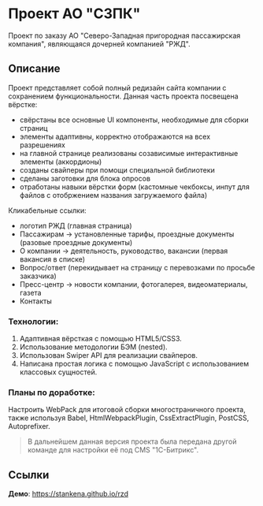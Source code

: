 # Проект АО "СЗПК"

Проект по заказу АО "Северо-Западная пригородная пассажирская компания", являющаяся дочерней компанией "РЖД".

## Описание

Проект представляет собой полный редизайн сайта компании с сохранением функциональности.
Данная часть проекта посвещена вёрстке:
- свёрстаны все основные UI компоненты, необходимые для сборки страниц
- элементы адаптивны, корректно отображаются на всех разрешениях
- на главной странице реализованы созависимые интерактивные элементы (аккордионы)
- созданы свайперы при помощи специальной библиотеки
- сделаны заготовки для блока опросов
- отработаны навыки вёрстки форм (кастомные чекбоксы, инпут для файлов с отобржением названия загружаемого файла)

Кликабельные ссылки:
- логотип РЖД (главная страница)
- Пассажирам -> установленные тарифы, проездные документы (разовые проездные документы)
- О компании -> деятельность, руководство, вакансии (первая вакансия в списке)
- Вопрос/ответ (перекидывает на страницу с перевозками по просьбе заказчика)
- Пресс-центр -> новости компании, фотогалерея, видеоматериалы, газета
- Контакты

### Технологии:

1. Адаптивная вёрсткая с помощью HTML5/CSS3.
2. Использование методологии БЭМ (nested).
3. Использован Swiper API для реализации свайперов.
4. Написана простая логика с помощью JavaScript с использованием классовых сущностей.

### Планы по доработке:

Настроить WebPack для итоговой сборки многостраничного проекта, также используя Babel, HtmlWebpackPlugin, CssExtractPlugin, PostCSS, Autoprefixer.

> В дальнейшем данная версия проекта была передана другой команде для настройки её под CMS "1С-Битрикс".

## Ссылки

**Демо**: https://stankena.github.io/rzd
